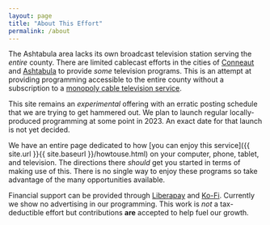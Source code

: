 ```yaml
---
layout: page
title: "About This Effort"
permalink: /about
---
```


The Ashtabula area lacks its own broadcast television station serving the *entire* county.  There are limited cablecast efforts in the cities of [Conneaut](https://vimeo.com/user126359532) and [Ashtabula](https://www.cityofashtabula.com/stream-live) to provide *some* television programs.  This is an attempt at providing programming accessible to the entire county without a subscription to a [monopoly cable television service](https://simple.wikipedia.org/w/index.php?title=Cable_television&oldid=7493434).  

This site remains an *experimental* offering with an erratic posting schedule that we are trying to get hammered out.  We plan to launch regular locally-produced programming at some point in 2023.  An exact date for that launch is not yet decided.

We have an entire page dedicated to how [you can enjoy this service]({{ site.url }}{{ site.baseurl }}/howtouse.html) on your computer, phone, tablet, and television.  The directions there *should* get you started in terms of making use of this.  There is no single way to enjoy these programs so take advantage of the many opportunities available.

Financial support can be provided through [Liberapay](https://liberapay.com/smkellat) and [Ko-Fi](https://ko-fi.com/smkellat).  Currently we show no advertising in our programming.  This work is *not* a tax-deductible effort but contributions **are** accepted to help fuel our growth.  
